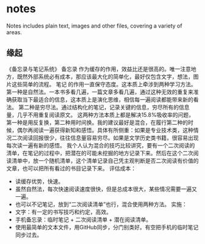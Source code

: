 # notes
Notes includes plain text, images and other files, covering a variety of areas.

## 缘起
《备忘录与笔记系统》
备忘录 作为缓存的作用，效益比还是很高的。唯一注意地方，既然外部系统必有成本，那应该最大化的简单化，最好仅包含文字，想法，图片这些简单的流程。
笔记 的作用一直保守态度。这本质上牵涉到两种学习方法。
第一种是自然法。一本书多看几遍，一篇文章多看几遍，通过这种无效的重复来准确获取当下最适合的信息，这本质上是演化思维，相信每一遍阅读都能带来新的看法。
第二种是穷尽法。通过结构化的笔记，记录关键的信息，穷尽所有的信息量，几乎不用重复阅读原文。
这两种方法本质上都是解决15.8%吸收率的问题，第一种是用反复换，第二种用时间换。我的建议最好是混合，在履行第二种的时候，偶尔再阅读一遍获得新知和感悟。具体有所侧重：如果是专业技术类，这种情况二次阅读回报很少，往往信息量容易穷尽。如果是文学历史类书籍，很容易出现每次读一遍有新的感悟。
我个人认为混合的技巧比较讲究，要有一个二次阅读的清单，在笔记的过程中，把潜在的可能未挖掘的地方记录下来。然后在这个二次阅读清单中，放一个随机清单，这个清单记录自己凭主观判断是否二次阅读有价值的文章，也可以把所有看过的书目记录下来。
评估成本：
+ 读缓存优势，快速。
+ 虽然自然法，每次快速阅读速度很快，但是总成本很大，某些情况需要一遍又一遍。
+ 也可以不记笔记，放到“二次阅读清单”也行，混合使用两种方法。
实施：
+ 文字：有一定的书写技巧和约定，高效。
+ 手机备忘录：临时笔记 + 二次阅读清单 + 潜在阅读清单。
+ 使用最简单的文本文件，用GitHub同步，分门别类好。有空把手机的临时笔记同步过去。
